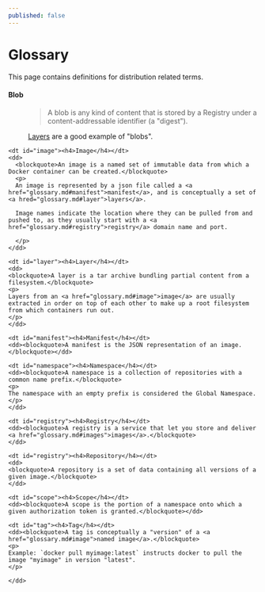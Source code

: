 ```yaml
---
published: false
---
```

# Glossary

This page contains definitions for distribution related terms.

<dl>
    <dt id="blob"><h4>Blob</h4></dt>
    <dd>
      <blockquote>A blob is any kind of content that is stored by a Registry under a content-addressable identifier (a "digest").</blockquote>
      <p>
        <a href="glossary.md#layer">Layers</a> are a good example of "blobs".
      </p>
    </dd>

    <dt id="image"><h4>Image</h4></dt>
    <dd>
      <blockquote>An image is a named set of immutable data from which a Docker container can be created.</blockquote>
      <p>
      An image is represented by a json file called a <a href="glossary.md#manifest">manifest</a>, and is conceptually a set of <a hred="glossary.md#layer">layers</a>.

      Image names indicate the location where they can be pulled from and pushed to, as they usually start with a <a href="glossary.md#registry">registry</a> domain name and port.

      </p>
    </dd>

    <dt id="layer"><h4>Layer</h4></dt>
    <dd>
    <blockquote>A layer is a tar archive bundling partial content from a filesystem.</blockquote>
    <p>
    Layers from an <a href="glossary.md#image">image</a> are usually extracted in order on top of each other to make up a root filesystem from which containers run out.
    </p>
    </dd>

    <dt id="manifest"><h4>Manifest</h4></dt>
    <dd><blockquote>A manifest is the JSON representation of an image.</blockquote></dd>

    <dt id="namespace"><h4>Namespace</h4></dt>
    <dd><blockquote>A namespace is a collection of repositories with a common name prefix.</blockquote>
    <p>
    The namespace with an empty prefix is considered the Global Namespace.
    </p>
    </dd>

    <dt id="registry"><h4>Registry</h4></dt>
    <dd><blockquote>A registry is a service that let you store and deliver <a href="glossary.md#images">images</a>.</blockquote>
    </dd>

    <dt id="registry"><h4>Repository</h4></dt>
    <dd>
    <blockquote>A repository is a set of data containing all versions of a given image.</blockquote>
    </dd>

    <dt id="scope"><h4>Scope</h4></dt>
    <dd><blockquote>A scope is the portion of a namespace onto which a given authorization token is granted.</blockquote></dd>

    <dt id="tag"><h4>Tag</h4></dt>
    <dd><blockquote>A tag is conceptually a "version" of a <a href="glossary.md#image">named image</a>.</blockquote>
    <p>
    Example: `docker pull myimage:latest` instructs docker to pull the image "myimage" in version "latest".
    </p>

    </dd>


</dl>
